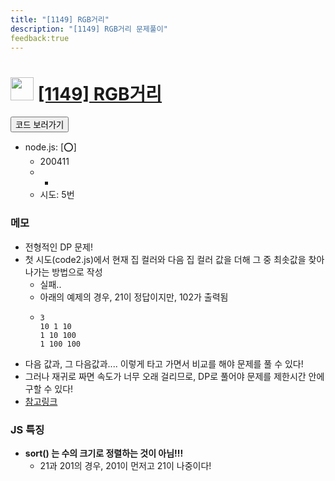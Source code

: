 ```yaml
---
title: "[1149] RGB거리"
description: "[1149] RGB거리 문제풀이"
feedback:true
---
```

<h1><img src="https://doky.space/assets/icpclev/u0.svg" height="37px"> <a href="http://icpc.me/1149">[1149] RGB거리</a></h1>

<a href="https://github.com/DokySp/acmicpc-practice/tree/master/1149"><button class="btn btn-info">코드 보러가기</button></a>

- node.js: [:o:]
  - 200411
  - -
  - 시도: 5번

### 메모
 - 전형적인 DP 문제!
 - 첫 시도(code2.js)에서 현재 집 컬러와 다음 집 컬러 값을 더해 그 중 최솟값을 찾아나가는 방법으로 작성
   - 실패..
   - 아래의 예제의 경우, 21이 정답이지만, 102가 출력됨
   - ```
     3
     10 1 10
     1 10 100
     1 100 100
     ```
 - 다음 값과, 그 다음값과.... 이렇게 타고 가면서 비교를 해야 문제를 풀 수 있다!
 - 그러나 재귀로 짜면 속도가 너무 오래 걸리므로, DP로 풀어야 문제를 제한시간 안에 구할 수 있다!
 - [참고링크](https://mingyeongun-dev.tistory.com/30)

### JS 특징
 - **sort() 는 수의 크기로 정렬하는 것이 아님!!!**
   - 21과 201의 경우, 201이 먼저고 21이 나중이다!
